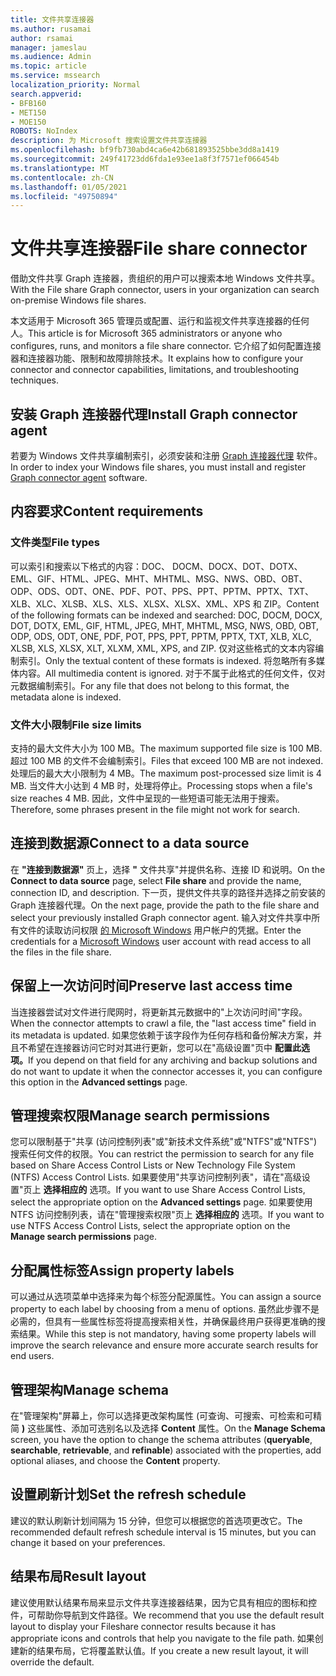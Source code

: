 ```yaml
---
title: 文件共享连接器
ms.author: rusamai
author: rsamai
manager: jameslau
ms.audience: Admin
ms.topic: article
ms.service: mssearch
localization_priority: Normal
search.appverid:
- BFB160
- MET150
- MOE150
ROBOTS: NoIndex
description: 为 Microsoft 搜索设置文件共享连接器
ms.openlocfilehash: bf9fb730abd4ca6e42b681893525bbe3dd8a1419
ms.sourcegitcommit: 249f41723dd6fda1e93ee1a8f3f7571ef066454b
ms.translationtype: MT
ms.contentlocale: zh-CN
ms.lasthandoff: 01/05/2021
ms.locfileid: "49750894"
---
```

# <a name="file-share-connector"></a><span data-ttu-id="96254-103">文件共享连接器</span><span class="sxs-lookup"><span data-stu-id="96254-103">File share connector</span></span>

<span data-ttu-id="96254-104">借助文件共享 Graph 连接器，贵组织的用户可以搜索本地 Windows 文件共享。</span><span class="sxs-lookup"><span data-stu-id="96254-104">With the File share Graph connector, users in your organization can search on-premise Windows file shares.</span></span>

<span data-ttu-id="96254-105">本文适用于 Microsoft 365 管理员或配置、运行和监视文件共享连接器的任何人。</span><span class="sxs-lookup"><span data-stu-id="96254-105">This article is for Microsoft 365 administrators or anyone who configures, runs, and monitors a file share connector.</span></span> <span data-ttu-id="96254-106">它介绍了如何配置连接器和连接器功能、限制和故障排除技术。</span><span class="sxs-lookup"><span data-stu-id="96254-106">It explains how to configure your connector and connector capabilities, limitations, and troubleshooting techniques.</span></span>

## <a name="install-graph-connector-agent"></a><span data-ttu-id="96254-107">安装 Graph 连接器代理</span><span class="sxs-lookup"><span data-stu-id="96254-107">Install Graph connector agent</span></span>

<span data-ttu-id="96254-108">若要为 Windows 文件共享编制索引，必须安装和注册 [Graph 连接器代理](on-prem-agent.md) 软件。</span><span class="sxs-lookup"><span data-stu-id="96254-108">In order to index your Windows file shares, you must install and register [Graph connector agent](on-prem-agent.md) software.</span></span>

## <a name="content-requirements"></a><span data-ttu-id="96254-109">内容要求</span><span class="sxs-lookup"><span data-stu-id="96254-109">Content requirements</span></span>

### <a name="file-types"></a><span data-ttu-id="96254-110">文件类型</span><span class="sxs-lookup"><span data-stu-id="96254-110">File types</span></span>

<span data-ttu-id="96254-111">可以索引和搜索以下格式的内容：DOC、 DOCM、DOCX、DOT、DOTX、EML、GIF、HTML、JPEG、MHT、MHTML、MSG、NWS、OBD、OBT、ODP、ODS、ODT、ONE、PDF、POT、PPS、PPT、PPTM、PPTX、TXT、XLB、XLC、XLSB、XLS、XLS、XLSX、XLSX、XML、XPS 和 ZIP。</span><span class="sxs-lookup"><span data-stu-id="96254-111">Content of the following formats can be indexed and searched: DOC, DOCM, DOCX, DOT, DOTX, EML, GIF, HTML, JPEG, MHT, MHTML, MSG, NWS, OBD, OBT, ODP, ODS, ODT, ONE, PDF, POT, PPS, PPT, PPTM, PPTX, TXT, XLB, XLC, XLSB, XLS, XLSX, XLT, XLXM, XML, XPS, and ZIP.</span></span> <span data-ttu-id="96254-112">仅对这些格式的文本内容编制索引。</span><span class="sxs-lookup"><span data-stu-id="96254-112">Only the textual content of these formats is indexed.</span></span> <span data-ttu-id="96254-113">将忽略所有多媒体内容。</span><span class="sxs-lookup"><span data-stu-id="96254-113">All multimedia content is ignored.</span></span> <span data-ttu-id="96254-114">对于不属于此格式的任何文件，仅对元数据编制索引。</span><span class="sxs-lookup"><span data-stu-id="96254-114">For any file that does not belong to this format, the metadata alone is indexed.</span></span>

### <a name="file-size-limits"></a><span data-ttu-id="96254-115">文件大小限制</span><span class="sxs-lookup"><span data-stu-id="96254-115">File size limits</span></span>

<span data-ttu-id="96254-116">支持的最大文件大小为 100 MB。</span><span class="sxs-lookup"><span data-stu-id="96254-116">The maximum supported file size is 100 MB.</span></span> <span data-ttu-id="96254-117">超过 100 MB 的文件不会编制索引。</span><span class="sxs-lookup"><span data-stu-id="96254-117">Files that exceed 100 MB are not indexed.</span></span> <span data-ttu-id="96254-118">处理后的最大大小限制为 4 MB。</span><span class="sxs-lookup"><span data-stu-id="96254-118">The maximum post-processed size limit is 4 MB.</span></span> <span data-ttu-id="96254-119">当文件大小达到 4 MB 时，处理将停止。</span><span class="sxs-lookup"><span data-stu-id="96254-119">Processing stops when a file's size reaches 4 MB.</span></span> <span data-ttu-id="96254-120">因此，文件中呈现的一些短语可能无法用于搜索。</span><span class="sxs-lookup"><span data-stu-id="96254-120">Therefore, some phrases present in the file might not work for search.</span></span>

## <a name="connect-to-a-data-source"></a><span data-ttu-id="96254-121">连接到数据源</span><span class="sxs-lookup"><span data-stu-id="96254-121">Connect to a data source</span></span>

<span data-ttu-id="96254-122">在 **"连接到数据源"** 页上，选择 **"** 文件共享"并提供名称、连接 ID 和说明。</span><span class="sxs-lookup"><span data-stu-id="96254-122">On the **Connect to data source** page, select **File share** and provide the name, connection ID, and description.</span></span> <span data-ttu-id="96254-123">下一页，提供文件共享的路径并选择之前安装的 Graph 连接器代理。</span><span class="sxs-lookup"><span data-stu-id="96254-123">On the next page, provide the path to the file share and select your previously installed Graph connector agent.</span></span> <span data-ttu-id="96254-124">输入对文件共享中所有文件的读取访问权限 [的 Microsoft Windows](https://microsoft.com/windows) 用户帐户的凭据。</span><span class="sxs-lookup"><span data-stu-id="96254-124">Enter the credentials for a [Microsoft Windows](https://microsoft.com/windows) user account with read access to all the files in the file share.</span></span>

## <a name="preserve-last-access-time"></a><span data-ttu-id="96254-125">保留上一次访问时间</span><span class="sxs-lookup"><span data-stu-id="96254-125">Preserve last access time</span></span>

<span data-ttu-id="96254-126">当连接器尝试对文件进行爬网时，将更新其元数据中的"上次访问时间"字段。</span><span class="sxs-lookup"><span data-stu-id="96254-126">When the connector attempts to crawl a file, the "last access time" field in its metadata is updated.</span></span> <span data-ttu-id="96254-127">如果您依赖于该字段作为任何存档和备份解决方案，并且不希望在连接器访问它时对其进行更新，您可以在"高级设置"页中 **配置此选项。**</span><span class="sxs-lookup"><span data-stu-id="96254-127">If you depend on that field for any archiving and backup solutions and do not want to update it when the connector accesses it, you can configure this option in the **Advanced settings** page.</span></span>

## <a name="manage-search-permissions"></a><span data-ttu-id="96254-128">管理搜索权限</span><span class="sxs-lookup"><span data-stu-id="96254-128">Manage search permissions</span></span>

<span data-ttu-id="96254-129">您可以限制基于"共享 (访问控制列表"或"新技术文件系统"或"NTFS"或"NTFS") 搜索任何文件的权限。</span><span class="sxs-lookup"><span data-stu-id="96254-129">You can restrict the permission to search for any file based on Share Access Control Lists or New Technology File System (NTFS) Access Control Lists.</span></span> <span data-ttu-id="96254-130">如果要使用"共享访问控制列表"，请在"高级设置"页上 **选择相应的** 选项。</span><span class="sxs-lookup"><span data-stu-id="96254-130">If you want to use Share Access Control Lists, select the appropriate option on the **Advanced settings** page.</span></span> <span data-ttu-id="96254-131">如果要使用 NTFS 访问控制列表，请在"管理搜索权限"页上 **选择相应的** 选项。</span><span class="sxs-lookup"><span data-stu-id="96254-131">If you want to use NTFS Access Control Lists, select the appropriate option on the **Manage search permissions** page.</span></span>

## <a name="assign-property-labels"></a><span data-ttu-id="96254-132">分配属性标签</span><span class="sxs-lookup"><span data-stu-id="96254-132">Assign property labels</span></span>

<span data-ttu-id="96254-133">可以通过从选项菜单中选择来为每个标签分配源属性。</span><span class="sxs-lookup"><span data-stu-id="96254-133">You can assign a source property to each label by choosing from a menu of options.</span></span> <span data-ttu-id="96254-134">虽然此步骤不是必需的，但具有一些属性标签将提高搜索相关性，并确保最终用户获得更准确的搜索结果。</span><span class="sxs-lookup"><span data-stu-id="96254-134">While this step is not mandatory, having some property labels will improve the search relevance and ensure more accurate search results for end users.</span></span>

## <a name="manage-schema"></a><span data-ttu-id="96254-135">管理架构</span><span class="sxs-lookup"><span data-stu-id="96254-135">Manage schema</span></span>

<span data-ttu-id="96254-136">在"管理架构"屏幕上，你可以选择更改架构属性 (可查询、可搜索、可检索和可精简 **)** 这些属性、添加可选别名以及选择 **Content** 属性。</span><span class="sxs-lookup"><span data-stu-id="96254-136">On the **Manage Schema** screen, you have the option to change the schema attributes (**queryable**, **searchable**, **retrievable**, and **refinable**) associated with the properties, add optional aliases, and choose the **Content** property.</span></span>

## <a name="set-the-refresh-schedule"></a><span data-ttu-id="96254-137">设置刷新计划</span><span class="sxs-lookup"><span data-stu-id="96254-137">Set the refresh schedule</span></span>

<span data-ttu-id="96254-138">建议的默认刷新计划间隔为 15 分钟，但您可以根据您的首选项更改它。</span><span class="sxs-lookup"><span data-stu-id="96254-138">The recommended default refresh schedule interval is 15 minutes, but you can change it based on your preferences.</span></span>

## <a name="result-layout"></a><span data-ttu-id="96254-139">结果布局</span><span class="sxs-lookup"><span data-stu-id="96254-139">Result layout</span></span>

<span data-ttu-id="96254-140">建议使用默认结果布局来显示文件共享连接器结果，因为它具有相应的图标和控件，可帮助你导航到文件路径。</span><span class="sxs-lookup"><span data-stu-id="96254-140">We recommend that you use the default result layout to display your Fileshare connector results because it has appropriate icons and controls that help you navigate to the file path.</span></span> <span data-ttu-id="96254-141">如果创建新的结果布局，它将覆盖默认值。</span><span class="sxs-lookup"><span data-stu-id="96254-141">If you create a new result layout, it will override the default.</span></span>
